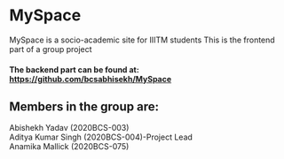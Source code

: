 # MySpace
 MySpace is a socio-academic site for IIITM students
 This is the frontend part of a group project
 #### The backend part can be found at: https://github.com/bcsabhisekh/MySpace
 
  ## Members in the group are:
  
   Abishekh Yadav (2020BCS-003)       
   Aditya Kumar Singh (2020BCS-004)-Project Lead  
   Anamika Mallick (2020BCS-075)        
   
